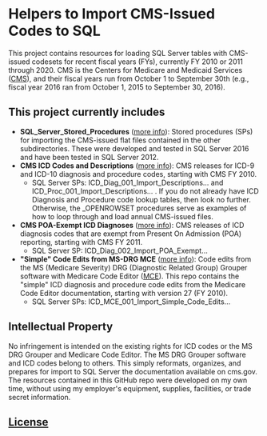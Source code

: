 # Helpers to Import CMS-Issued Codes to SQL

This project contains resources for loading SQL Server tables with CMS-issued codesets for recent fiscal years (FYs), currently FY 2010 or 2011 through 2020. CMS is the Centers for Medicare and Medicaid Services ([CMS](https://www.cms.gov)), and their fiscal years run from October 1 to September 30th (e.g., fiscal year 2016 ran from October 1, 2015 to September 30, 2016). 

## This project currently includes
 * **SQL_Server_Stored_Procedures** ([more info](/INFO__SQL_Server_Stored_Procedures.md)): Stored procedures (SPs) for importing the CMS-issued flat files contained in the other subdirectories. These were developed and tested in SQL Server 2016 and have been tested in SQL Server 2012.
 * **CMS ICD Codes and Descriptions** ([more info](/INFO__CMS_ICD_Code_Descriptions.md)): CMS releases for ICD-9 and ICD-10 diagnosis and procedure codes, starting with CMS FY 2010.
  	- SQL Server SPs: ICD_Diag_001_Import_Descriptions... and ICD_Proc_001_Import_Descriptions... . If you do not already have ICD Diagnosis and Procedure code lookup tables, then look no further. Otherwise, the \_OPENROWSET procedures serve as examples of how to loop through and load annual CMS-issued files.
 * **CMS POA-Exempt ICD Diagnoses** ([more info](/INFO__CMS_ICD_Diagnoses_POA_Exempt.md)): CMS releases of ICD diagnosis codes that are exempt from Present On Admission (POA) reporting, starting with CMS FY 2011.
  	- SQL Server SP: ICD_Diag_002_Import_POA_Exempt...
 * **"Simple" Code Edits from MS-DRG MCE** ([more info](/INFO__CMS_MCE_Simple_ICD_Code_Edits.md)): Code edits from the MS (Medicare Severity) DRG (Diagnostic Related Group) Grouper software with Medicare Code Editor ([MCE](https://www.cms.gov/Medicare/Medicare-Fee-for-Service-Payment/AcuteInpatientPPS/FY2018-IPPS-Final-Rule-Home-Page.html)). This repo contains the "simple" ICD diagnosis and procedure code edits from the Medicare Code Editor documentation, starting with version 27 (FY 2010). 
  	- SQL Server SPs: ICD_MCE_001_Import_Simple_Code_Edits...

## Intellectual Property
No infringement is intended on the existing rights for ICD codes or the MS DRG Grouper and Medicare Code Editor. The MS DRG Grouper software and ICD codes belong to others. This simply reformats, organizes, and prepares for import to SQL Server the documentation available on cms.gov. The resources contained in this GitHub repo were developed on my own time, without using my employer's equipment, supplies, facilities, or trade secret information. 

## [License](/LICENSE.MD)
